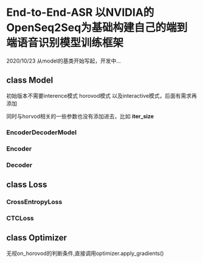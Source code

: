 # End-to-End-ASR 以NVIDIA的OpenSeq2Seq为基础构建自己的端到端语音识别模型训练框架

2020/10/23 从model的基类开始写起，开发中...

## class Model
初始版本不需要interence模式 horovod模式 以及interactive模式，后面有需求再添加

同时与horvod相关的一些参数也没有添加进去，比如 **iter_size** 

### EncoderDecoderModel

### Encoder

### Decoder

## class Loss

### CrossEntropyLoss

### CTCLoss

## class Optimizer
无视on_horovod的判断条件,直接调用optimizer.apply_gradients()
